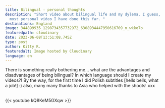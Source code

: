 ```yaml
---
title: Bilingual - personal thoughts
description: "Short video about bilingual life and my dylema. I guess, it is the
  most personal video I have done this far. "
destinations: England
image: 344899935_1298734357732972_6308934447950616709_n_wkko7b
featuredpath: cloudinary
date: 2023-06-08T13:51:08.745Z
type: post
author: Kitty R.
featuredalt: Image hosted by Cloudinary
language: en
---
```

<!--StartFragment-->

There is something really bothering me... what are the advantages and disadvantages of being bilingual? In which language should I create my videos?! By the way, for the first time I did Polish subtitles \[hells bells, what a job!] :) also, many many thanks to Asia who helped with the shoots! xxx

<!--EndFragment-->

<br>{{< youtube kQ8KeM5GXqw >}}</br>